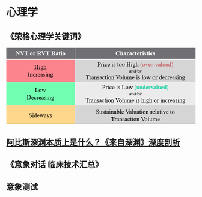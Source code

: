 # 心理学

## 《荣格心理学关键词》

![](<../../.gitbook/assets/image (5).png>)

## [阿比斯深渊本质上是什么？《来自深渊》深度剖析](https://www.bilibili.com/video/BV1Ty4y137Vt)

## 《意象对话 临床技术汇总》

## 意象测试
